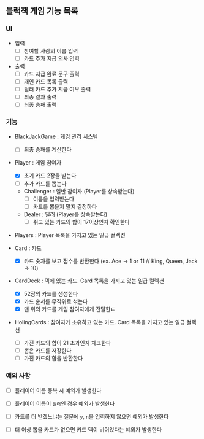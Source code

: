 ## 블랙잭 게임 기능 목록
### UI
- 입력
  - [ ] 참여할 사람의 이름 입력
  - [ ] 카드 추가 지급 의사 입력

- 출력
  - [ ] 카드 지급 완료 문구 출력
  - [ ] 개인 카드 목록 출력
  - [ ] 딜러 카드 추가 지급 여부 출력
  - [ ] 최종 결과 출력
  - [ ] 최종 승패 출력

### 기능
- BlackJackGame : 게임 관리 시스템
  - [ ] 최종 승패를 계산한다
  
- Player : 게임 참여자
  - [x] 초기 카드 2장을 받는다
  - [ ] 추가 카드를 뽑는다
  - Challenger : 일반 참여자 (Player를 상속받는다)
    - [ ] 이름을 입력받는다
    - [ ] 카드를 뽑을지 말지 결정하다
  - Dealer : 딜러 (Player를 상속받는다)
    - [ ] 쥐고 있는 카드의 합이 17이상인지 확인한다

- Players : Player 목록을 가지고 있는 일급 컬렉션

- Card : 카드
  - [x] 카드 숫자를 보고 점수를 반환한다 (ex. Ace -> 1 or 11 // King, Queen, Jack -> 10)

- CardDeck : 덱에 있는 카드. Card 목록을 가지고 있는 일급 컬렉션
  - [x] 52장의 카드를 생성한다
  - [x] 카드 순서를 무작위로 섞는다
  - [x] 맨 위의 카드를 게임 참여자에게 전달한ㅌ

- HolingCards : 참여자가 소유하고 있는 카드. Card 목록을 가지고 있는 일급 컬렉션
  - [ ] 가진 카드의 합이 21 초과인지 체크한다
  - [ ] 뽑은 카드를 저장한다
  - [ ] 가진 카드의 합을 반환한다

### 예외 사항
- [ ] 플레이어 이름 중복 시 예외가 발생한다
- [ ] 플레이어 이름이 `딜러`인 경우 예외가 발생한다

- [ ] 카드를 더 받겠느냐는 질문에 `y`, `n`을 입력하지 않으면 예외가 발생한다
- [ ] 더 이상 뽑을 카드가 없으면 카드 덱이 비어있다는 예외가 발생한다
